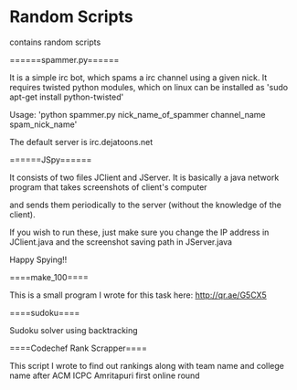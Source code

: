 Random Scripts
==============

contains random scripts

======spammer.py======

It is a simple irc bot, which spams a irc channel using a given nick. It requires twisted python modules, which on linux can be installed as 'sudo apt-get install python-twisted'

Usage: 'python spammer.py nick_name_of_spammer channel_name spam_nick_name'

The default server is irc.dejatoons.net

======JSpy======

It consists of two files JClient and JServer. It is basically a java network program that takes screenshots of client's computer

and sends them periodically to the server (without the knowledge of the client).

If you wish to run these, just make sure you change the IP address in JClient.java and the screenshot saving path in JServer.java

Happy Spying!!

====make_100====

This is a small program I wrote for this task here: http://qr.ae/G5CX5


====sudoku====

Sudoku solver using backtracking


====Codechef Rank Scrapper====

This script I wrote to find out rankings along with team name and college name after ACM ICPC Amritapuri first online round
